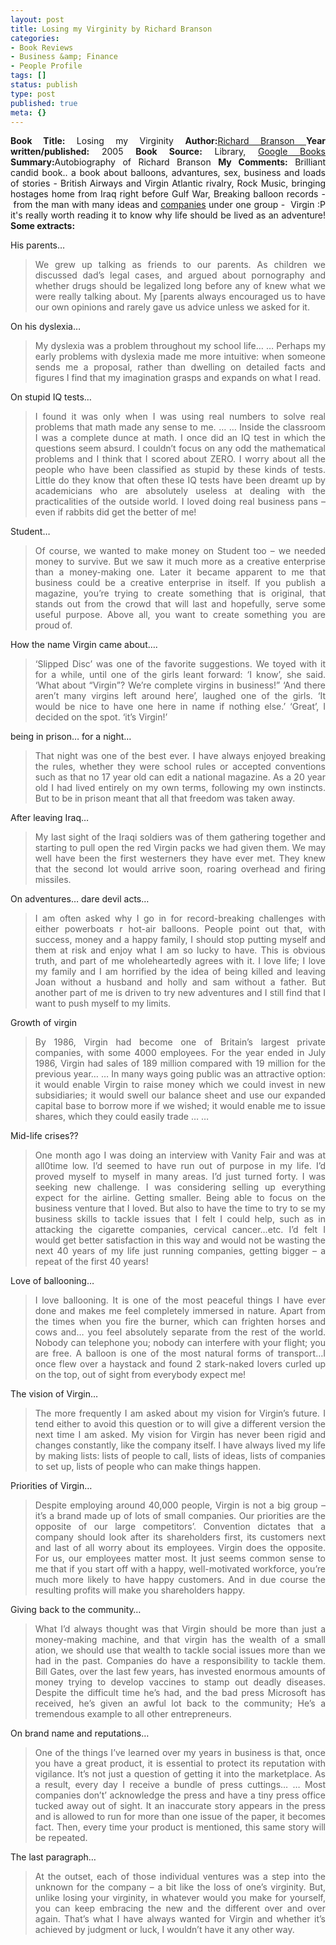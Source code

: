 ```yaml
---
layout: post
title: Losing my Virginity by Richard Branson
categories:
- Book Reviews
- Business &amp; Finance
- People Profile
tags: []
status: publish
type: post
published: true
meta: {}
---
```

<p align="justify"><strong>Book Title:</strong> Losing my Virginity
<strong>Author:</strong><a href="http://en.wikipedia.org/wiki/Richard_Branson">Richard Branson
</a><strong>Year written/published:</strong> 2005
<strong>Book Source:</strong> Library, <a href="http://books.google.com/books?id=U2HrAQAACAAJ&amp;dq=losing+my+virginity+richard+branson">Google Books</a>
<strong>Summary:</strong>Autobiography of Richard Branson
<strong>My Comments:</strong> Brilliant candid book.. a book about balloons, advantures, sex, business and loads of stories - British Airways and Virgin Atlantic rivalry, Rock Music, bringing hostages home from Iraq right before Gulf War, Breaking balloon records - from the man with many ideas and <a href="http://en.wikipedia.org/wiki/List_of_Richard_Branson%27s_business_ventures">companies</a> under one group -  Virgin :P it's really worth reading it to know why life should be lived as an adventure!
<strong>Some extracts:</strong>
<p align="justify">His parents…</p>

<blockquote>
<p align="justify">We grew up talking as friends to our parents. As children we discussed dad’s legal cases, and argued about pornography and whether drugs should be legalized long before any of knew what we were really talking about. My [parents always encouraged us to have our own opinions and rarely gave us advice unless we asked for it.</p>
</blockquote>
<p align="justify">On his dyslexia…</p>

<blockquote>
<p align="justify">My dyslexia was a problem throughout my school life… … Perhaps my early problems with dyslexia made me more intuitive: when someone sends me a proposal, rather than dwelling on detailed facts and figures I find that my imagination grasps and expands on what I read.</p>
</blockquote>
<p align="justify">On stupid IQ tests…</p>

<blockquote>
<p align="justify">I found it was only when I was using real numbers to solve real problems that math made any sense to me. … … Inside the classroom I was a complete dunce at math. I once did an IQ test in which the questions seem absurd. I couldn’t focus on any odd the mathematical problems and I think that I scored about ZERO. I worry about all the people who have been classified as stupid by these kinds of tests. Little do they know that often these IQ tests have been dreamt up by academicians who are absolutely useless at dealing with the practicalities of the outside world. I loved doing real business pans – even if rabbits did get the better of me!</p>
</blockquote>
<p align="justify">Student…</p>

<blockquote>
<p align="justify">Of course, we wanted to make money on Student too – we needed money to survive. But we saw it much more as a creative enterprise than a money-making one. Later it became apparent to me that business could be a creative enterprise in itself. If you publish a magazine, you’re trying to create something that is original, that stands out from the crowd that will last and hopefully, serve some useful purpose. Above all, you want to create something you are proud of.</p>
</blockquote>
<p align="justify">How the name Virgin came about….</p>

<blockquote>
<p align="justify">‘Slipped Disc’ was one of the favorite suggestions. We toyed with it for a while, until one of the girls leant forward: ‘I know’, she said. ‘What about “Virgin”? We’re complete virgins in business!” ‘And there aren’t many virgins left around here’, laughed one of the girls. ‘It would be nice to have one here in name if nothing else.’
‘Great’, I decided on the spot. ‘it’s Virgin!’</blockquote>
<p align="justify">being in prison… for a night…</p>

<blockquote>
<p align="justify">That night was one of the best ever. I have always enjoyed breaking the rules, whether they were school rules or accepted conventions such as that no 17 year old can edit a national magazine. As a 20 year old I had lived entirely on my own terms, following my own instincts. But to be in prison meant that all that freedom was taken away.</p>
</blockquote>
<p align="justify">After leaving Iraq…</p>

<blockquote>
<p align="justify">My last sight of the Iraqi soldiers was of them gathering together and starting to pull open the red Virgin packs we had given them. We may well have been the first westerners they have ever met. They knew that the second lot would arrive soon, roaring overhead and firing missiles.</p>
</blockquote>
<p align="justify">On adventures… dare devil acts…</p>

<blockquote>
<p align="justify">I am often asked why I go in for record-breaking challenges with either powerboats r hot-air balloons. People point out that, with success, money and a happy family, I should stop putting myself and them at risk and enjoy what I am so lucky to have. This is obvious truth, and part of me wholeheartedly agrees with it. I love life; I love my family and I am horrified by the idea of being killed and leaving Joan without a husband and holly and sam without a father. But another part of me is driven to try new adventures and I still find that I want to push myself to my limits.</p>
</blockquote>
<p align="justify">Growth of virgin</p>

<blockquote>
<p align="justify">By 1986, Virgin had become one of Britain’s largest private companies, with some 4000 employees. For the year ended in July 1986, Virgin had sales of 189 million compared with 19 million for the previous year… … In many ways going public was an attractive option: it would enable Virgin to raise money which we could invest in new subsidiaries; it would swell our balance sheet and use our expanded capital base to borrow more if we wished; it would enable me to issue shares, which they could easily trade … …</p>
</blockquote>
<p align="justify">Mid-life crises??</p>

<blockquote>
<p align="justify">One month ago I was doing an interview with Vanity Fair and was at all0time low. I’d seemed to have run out of purpose in my life. I’d proved myself to myself in many areas. I’d just turned forty. I was seeking new challenge. I was considering selling up everything expect for the airline. Getting smaller. Being able to focus on the business venture that I loved. But also to have the time to try to se my business skills to tackle issues that I felt I could help, such as in attacking the cigarette companies, cervical cancer…etc.
I’d felt I would get better satisfaction in this way and would not be wasting the next 40 years of my life just running companies, getting bigger – a repeat of the first 40 years!</blockquote>
<p align="justify">Love of ballooning…</p>

<blockquote>
<p align="justify">I love ballooning. It is one of the most peaceful things I have ever done and makes me feel completely immersed in nature. Apart from the times when you fire the burner, which can frighten horses and cows and… you feel absolutely separate from the rest of the world. Nobody can telephone you; nobody can interfere with your flight; you are free. A balloon is one of the most natural forms of transport…I once flew over a haystack and found 2 stark-naked lovers curled up on the top, out of sight from everybody expect me!</p>
</blockquote>
<p align="justify">The vision of Virgin…</p>

<blockquote>
<p align="justify">The more frequently I am asked about my vision for Virgin’s future. I tend either to avoid this question or to will give a different version the next time I am asked. My vision for Virgin has never been rigid and changes constantly, like the company itself. I have always lived my life by making lists: lists of people to call, lists of ideas, lists of companies to set up, lists of people who can make things happen.</p>
</blockquote>
<p align="justify">Priorities of Virgin…</p>

<blockquote>
<p align="justify">Despite employing around 40,000 people, Virgin is not a big group – it’s a brand made up of lots of small companies. Our priorities are the opposite of our large competitors’. Convention dictates that a company should look after its shareholders first, its customers next and last of all worry about its employees. Virgin does the opposite. For us, our employees matter most. It just seems common sense to me that if you start off with a happy, well-motivated workforce, you’re much more likely to have happy customers. And in due course the resulting profits will make you shareholders happy.</p>
</blockquote>
<p align="justify">Giving back to the community…</p>

<blockquote>
<p align="justify">What I’d always thought was that Virgin should be more than just a money-making machine, and that virgin has the wealth of a small ation, we should use that wealth to tackle social issues more than we had in the past. Companies do have a responsibility to tackle them. Bill Gates, over the last few years, has invested enormous amounts of money trying to develop vaccines to stamp out deadly diseases. Despite the difficult time he’s had, and the bad press Microsoft has received, he’s given an awful lot back to the community; He’s a tremendous example to all other entrepreneurs.</p>
</blockquote>
<p align="justify">On brand name and reputations…</p>

<blockquote>
<p align="justify">One of the things I’ve learned over my years in business is that, once you have a great product, it is essential to protect its reputation with vigilance. It’s not just a question of getting it into the marketplace. As a result, every day I receive a bundle of press cuttings… … Most companies don’t’ acknowledge the press and have a tiny press office tucked away out of sight. It an inaccurate story appears in the press and is allowed to run for more than one issue of the paper, it becomes fact. Then, every time your product is mentioned, this same story will be repeated.</p>
</blockquote>
<p align="justify">The last paragraph…</p>

<blockquote>
<p align="justify">At the outset, each of those individual ventures was a step into the unknown for the company – a bit like the loss of one’s virginity. But, unlike losing your virginity, in whatever would you make for yourself, you can keep embracing the new and the different over and over again. That’s what I have always wanted for Virgin and whether it’s achieved by judgment or luck, I wouldn’t have it any other way.</p>
</blockquote>
